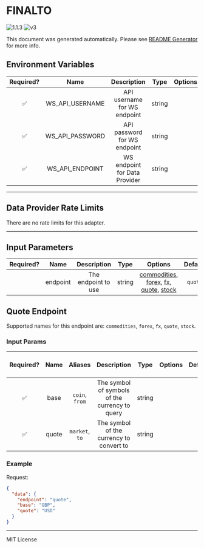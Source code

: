 # FINALTO

![1.1.3](https://img.shields.io/github/package-json/v/smartcontractkit/external-adapters-js?filename=packages/sources/finalto/package.json) ![v3](https://img.shields.io/badge/framework%20version-v3-blueviolet)

This document was generated automatically. Please see [README Generator](../../scripts#readme-generator) for more info.

## Environment Variables

| Required? |      Name       |          Description          |  Type  | Options | Default |
| :-------: | :-------------: | :---------------------------: | :----: | :-----: | :-----: |
|    ✅     | WS_API_USERNAME | API username for WS endpoint  | string |         |         |
|    ✅     | WS_API_PASSWORD | API password for WS endpoint  | string |         |         |
|    ✅     | WS_API_ENDPOINT | WS endpoint for Data Provider | string |         |         |

---

## Data Provider Rate Limits

There are no rate limits for this adapter.

---

## Input Parameters

| Required? |   Name   |     Description     |  Type  |                                                               Options                                                               | Default |
| :-------: | :------: | :-----------------: | :----: | :---------------------------------------------------------------------------------------------------------------------------------: | :-----: |
|           | endpoint | The endpoint to use | string | [commodities](#quote-endpoint), [forex](#quote-endpoint), [fx](#quote-endpoint), [quote](#quote-endpoint), [stock](#quote-endpoint) | `quote` |

## Quote Endpoint

Supported names for this endpoint are: `commodities`, `forex`, `fx`, `quote`, `stock`.

### Input Params

| Required? | Name  |    Aliases     |                  Description                   |  Type  | Options | Default | Depends On | Not Valid With |
| :-------: | :---: | :------------: | :--------------------------------------------: | :----: | :-----: | :-----: | :--------: | :------------: |
|    ✅     | base  | `coin`, `from` | The symbol of symbols of the currency to query | string |         |         |            |                |
|    ✅     | quote | `market`, `to` |    The symbol of the currency to convert to    | string |         |         |            |                |

### Example

Request:

```json
{
  "data": {
    "endpoint": "quote",
    "base": "GBP",
    "quote": "USD"
  }
}
```

---

MIT License
